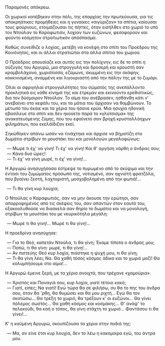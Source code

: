 Παραμονές απόκρεω.

Οι χωρικοί κατέβηκαν στην πόλι, της επαρχίας την πρωτεύουσα, για τις αποκρηάτικες προμήθειες και η γυναίκες «σιγύριζαν»
τα σπίτια, καίουσαι τους φούρνους, ετοιμάζουσαι τις πήττες, όταν εισήλθεν στο χωριό το υπό τον Ντούλαν το Καραφωτιάν,
λοχίαν των ευζώνων, φεσοφορούν και φούντο κόσμητον στρατιωτικόν απόσπασμα.

Καθώς συνείθιζε ο λοχίας, μετέβη να κονέψη στο σπίτι του Προέδρου της Κοινόνητος, και οι άλλοι στρατιώται στα άλλα
σπίτια του χωριού.

Ο Πρόεδρος απουσίαζε και αυτός εις την πολίχνην, εις δε το σπίτι η σύζυγός του Αργυρώ, μια στρογγυλή και δροσερή και
κρουστή σαν κραμβολάχανο, χωριάτισσα, εζύμωνε, σκυμμένη εις την σκάφην, κοκκινισμένη, αναμμένη και λιγουριαστή από την
πάλην της με το ζυμάρι.

Όλαι αι σφριγηλαί στρογγυλότητες του σώματός της ανεπάλλοντο προκλητικά εις κάθε κίνημά της και έτρεμαν και εκινούντο
ερεθιστικώς, δια τον δύσμοιρον Ντούλαν. Το αίμα του ανέβρασεν, ησθάνθη κάτι ν' ανεβαίνει στο κεφάλι του, και τα μάτια
του άρχισαν να θαμβώνουν. Το μέτωπό του έκαιε και τα χέρια του ήσανε κρύα. Μια ησυχία ηδονική εβασίλευε στο σπίτι και
δεν ηκούετο παρά το «γλύτσισμα» της ανακατευόμενης ζύμης, που του εφαίνετο σαν βροχή κρυσταλλόηχων φιλημάτων, που
εκελάϊδιζαν εκεί.

Σηκώθηκεν απάνω ωσάν να τινάχτηκε και άρχισε να βηματίζη στο δωμάτιο στρίβων το μουστάκι του και μονολογών μεγαλοφώνως:

<ol style="list-style-type: '&mdash; '">
  <li>Μωρέ τι έχ' να γίνη! Τι έχ' να γίνη! Και θ' αργήση νάρθη ο άνδρας σου;</li>
  <li>Κάνα δυό ώρες!</li>
  <li>Τι έχ' να γίνη μωρέ, τι έχ' να γίνη!...</li>
</ol>

Η Αργυρώ ανησυχήσασα έστρεψε το πυρωμένο από το σκύψιμο και την έντασι του ζυμώματος πρόσωπό της, νοτισμένο, σαν αχνιστή
φρατζόλα, που βγαίνει ζεστή, λαχταριστή, μοσχοβολημένη από την φωτιά!...

<ol style="list-style-type: '&mdash; '">
  <li>Τι θα γίνη κυρ λουχία;</li>
</ol>

Ο Ντούλας ο Καραφωτιάς, σαν να μην άκουσε την ερώτησι, σαν απορροφημένος από τις σκέψεις του, σαν απαντών στον εαυτό
του, εξακοολυθούσε να διασκελά σαν θηρίο το δωμάτιο και να μονολογή, στρίβων το μουστάκι του με νευρικότηλα μεγάλη:

<ol style="list-style-type: '&mdash; '">
  <li>Μωρέ τι θα γίνη!... Μωρέ τι θα γίνη!...</li>
</ol>

Η προεδρίνα ανησύχησε:

<ol style="list-style-type: '&mdash; '">
  <li>Για το Θεό, καπετάν Ντούλα, τι θα γίνη; Έκαμε τίποτα ο άνδρας μου;</li>
  <li>Ποπώ, τι θα γίνη· μωρέ, τι θα γίνη!...</li>
  <li>Αν πιστεύης Θεό κυρ λοχία, πιάστηκε η ψυχή μου, τι θα γίνη;</li>
  <li>Τι θα γίνη λέει; Να. Θα χαθή τόσος κόσμος άδικα και το χωριό μαζί! Θα κολυμπήσουμε στο αίμα!...</li>
</ol>

Η Αργυρώ έμεινε ξερή, με τα χέρια ανοιχτά, που τρέχανε «χαμούρια».

<ol style="list-style-type: '&mdash; '">
  <li>Χριστός και Παναγιά σου, κυρ λοχία, γιατί τέτοιο κακό;</li>
  <li>
    Γιατί, είπες; Να γιατί! Εγώ τώρα θα σε φιλήσω, συ θα το πης του άνδρα σου, όταν θα 'ρθη, θα θυμώσει και θα μου
    ριχτή... Εγώ θα τον σκοτώσω... Θα τρέξη το χωριό, θα τρέξουν κ' οι ευζώνοι... Θα γίνει πόλεμος σωστός... Θα χαθή
    κόσμος και κοσμάκης... Θ' ανάψ' το πελεκούδι, θα καή ο τόπος, θα γίνη στάχτη το χωριό... Φαντάσου τι θα γίνει!...
  </li>
</ol>

Κ' η καϋμένη Αργυρώ, σκουπίζουσα τα χέρια στην ποδιά της:

<ol style="list-style-type: '&mdash; '">
  <li>Μα, αν είνε έτσι κυρ λουχία, δεν το λέω η κακομοίρα εγώ, του άντρα μου.</li>
</ol>
